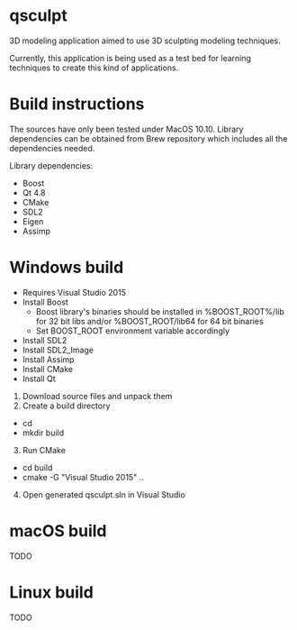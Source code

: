 # qsculpt
3D modeling application aimed to use 3D sculpting modeling techniques.

Currently, this application is being used as a test bed for learning techniques to create this kind of applications. 

Build instructions
====

The sources have only been tested under MacOS 10.10. Library dependencies can be obtained from Brew repository which includes all the dependencies needed.

Library dependencies:
- Boost
- Qt 4.8
- CMake
- SDL2
- Eigen
- Assimp

Windows build
====

* Requires Visual Studio 2015
* Install Boost
  * Boost library's binaries should be installed in %BOOST_ROOT%/lib for 32 bit libs and/or %BOOST_ROOT/lib64 for 64 bit binaries
  * Set BOOST_ROOT environment variable accordingly 
* Install SDL2
* Install SDL2_Image
* Install Assimp
* Install CMake
* Install Qt

1. Download source files and unpack them
2. Create a build directory
  - cd <qsculpt source>
  - mkdir build
3. Run CMake
  - cd build
  - cmake -G "Visual Studio 2015" ..
4. Open generated qsculpt.sln in Visual Studio

macOS build
===
TODO

Linux build
===
TODO
